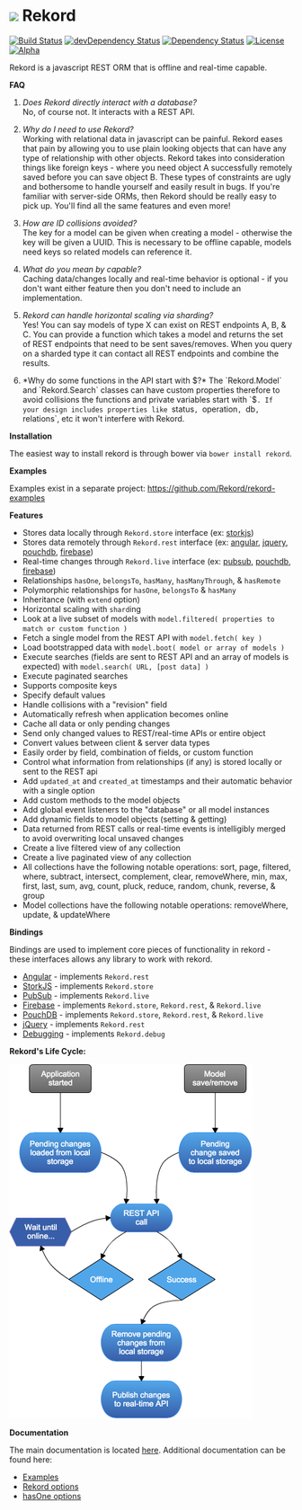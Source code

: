 # <img src="https://raw.githubusercontent.com/Rekord/rekord/master/images/rekord-color.png" width="60"> Rekord

[![Build Status](https://travis-ci.org/Rekord/rekord.svg?branch=master)](https://travis-ci.org/Rekord/rekord)
[![devDependency Status](https://david-dm.org/Rekord/rekord/dev-status.svg)](https://david-dm.org/Rekord/rekord#info=devDependencies)
[![Dependency Status](https://david-dm.org/Rekord/rekord.svg)](https://david-dm.org/Rekord/rekord)
[![License](https://img.shields.io/badge/license-MIT-blue.svg)](https://github.com/Rekord/rekord/blob/master/LICENSE)
[![Alpha](https://img.shields.io/badge/State-Alpha-orange.svg)]()

Rekord is a javascript REST ORM that is offline and real-time capable.

**FAQ**

1. *Does Rekord directly interact with a database?*  
No, of course not. It interacts with a REST API.

2. *Why do I need to use Rekord?*  
Working with relational data in javascript can be painful. Rekord eases that pain by allowing you to use plain looking objects that can have any type of relationship with other objects. Rekord takes into consideration things like foreign keys - where you need object A successfully remotely saved before you can save object B. These types of constraints are ugly and bothersome to handle yourself and easily result in bugs. If you're familiar with server-side ORMs, then Rekord should be really easy to pick up. You'll find all the same features and even more!

3. *How are ID collisions avoided?*  
The key for a model can be given when creating a model - otherwise the key will be given a UUID. This is necessary to be offline capable, models need keys so related models can reference it.

4. *What do you mean by capable?*  
Caching data/changes locally and real-time behavior is optional - if you don't want either feature then you don't need to include an implementation.

5. *Rekord can handle horizontal scaling via sharding?*  
Yes! You can say models of type X can exist on REST endpoints A, B, & C. You can provide a function which takes a model and returns the set of REST endpoints that need to be sent saves/removes. When you query on a sharded type it can contact all REST endpoints and combine the results.

6. *Why do some functions in the API start with $?*  
The `Rekord.Model` and `Rekord.Search` classes can have custom properties therefore to avoid collisions the functions and private variables start with `$`. If your design includes properties like `status`, `operation`, `db`, `relations`, etc it won't interfere with Rekord.

**Installation**

The easiest way to install rekord is through bower via `bower install rekord`.

**Examples**

Examples exist in a separate project: https://github.com/Rekord/rekord-examples

**Features**
- Stores data locally through `Rekord.store` interface (ex: [storkjs](https://github.com/Rekord/rekord-storkjs))
- Stores data remotely through `Rekord.rest` interface (ex: [angular](https://github.com/Rekord/rekord-angular), [jquery](https://github.com/Rekord/rekord-jquery), [pouchdb](https://github.com/Rekord/rekord-pouchdb), [firebase](https://github.com/Rekord/rekord-firebase))
- Real-time changes through `Rekord.live` interface (ex: [pubsub](https://github.com/Rekord/rekord-pubsub), [pouchdb](https://github.com/Rekord/rekord-pouchdb), [firebase](https://github.com/Rekord/rekord-firebase))
- Relationships `hasOne`, `belongsTo`, `hasMany`, `hasManyThrough`, & `hasRemote`
- Polymorphic relationships for `hasOne`, `belongsTo` & `hasMany`
- Inheritance (with `extend` option)
- Horizontal scaling with `shard`ing
- Look at a live subset of models with `model.filtered( properties to match or custom function )`
- Fetch a single model from the REST API with `model.fetch( key )`
- Load bootstrapped data with `model.boot( model or array of models )`
- Execute searches (fields are sent to REST API and an array of models is expected) with `model.search( URL, [post data] )`
- Execute paginated searches
- Supports composite keys
- Specify default values
- Handle collisions with a "revision" field
- Automatically refresh when application becomes online
- Cache all data or only pending changes
- Send only changed values to REST/real-time APIs or entire object
- Convert values between client & server data types
- Easily order by field, combination of fields, or custom function
- Control what information from relationships (if any) is stored locally or sent to the REST api
- Add `updated_at` and `created_at` timestamps and their automatic behavior with a single option
- Add custom methods to the model objects
- Add global event listeners to the "database" or all model instances
- Add dynamic fields to model objects (setting & getting)
- Data returned from REST calls or real-time events is intelligibly merged to avoid overwriting local unsaved changes  
- Create a live filtered view of any collection
- Create a live paginated view of any collection
- All collections have the following notable operations: sort, page, filtered, where, subtract, intersect, complement, clear, removeWhere, min, max, first, last, sum, avg, count, pluck, reduce, random, chunk, reverse, & group
- Model collections have the following notable operations: removeWhere, update, & updateWhere

**Bindings**

Bindings are used to implement core pieces of functionality in rekord - these interfaces allows any library to work with rekord.

- [Angular](https://github.com/Rekord/rekord-angular) - implements `Rekord.rest`
- [StorkJS](https://github.com/Rekord/rekord-storkjs) - implements `Rekord.store`
- [PubSub](https://github.com/Rekord/rekord-pubsub) - implements `Rekord.live`
- [Firebase](https://github.com/Rekord/rekord-firebase) - implements `Rekord.store`, `Rekord.rest`, & `Rekord.live`
- [PouchDB](https://github.com/Rekord/rekord-pouchdb) - implements `Rekord.store`, `Rekord.rest`, & `Rekord.live`
- [jQuery](https://github.com/Rekord/rekord-jquery) - implements `Rekord.rest`
- [Debugging](https://github.com/Rekord/rekord-debug) - implements `Rekord.debug`

**Rekord's Life Cycle:**

![Rekord Life Cycle](images/rekord-life-cycle.png)

**Documentation**

The main documentation is located [here](http://rekord.github.io/rekord/docs/). Additional documentation can be found here:

- [Examples](docs/Examples.md)
- [Rekord options](docs/Rekord-Options.md)
- [hasOne options](docs/HasOne-Options.md)
